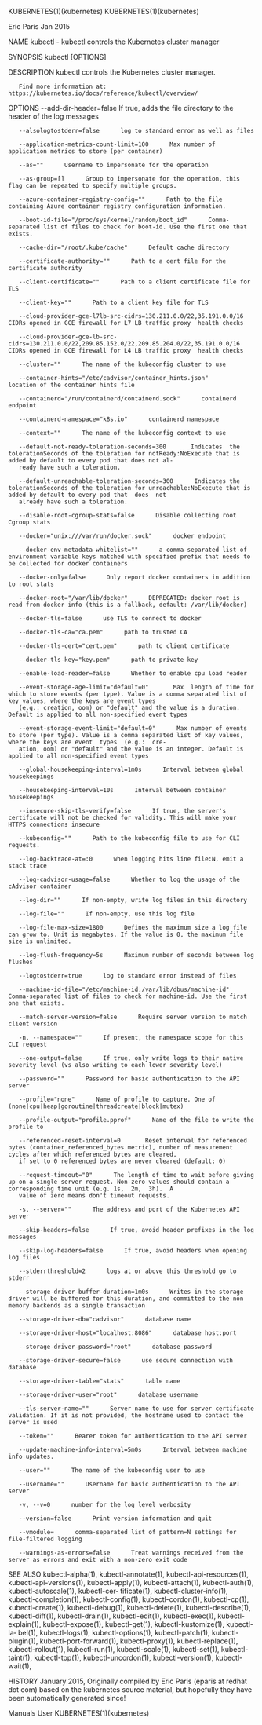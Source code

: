KUBERNETES(1)(kubernetes)                                                                                                                                        KUBERNETES(1)(kubernetes)

Eric Paris Jan 2015

NAME
       kubectl - kubectl controls the Kubernetes cluster manager

SYNOPSIS
       kubectl [OPTIONS]

DESCRIPTION
       kubectl controls the Kubernetes cluster manager.

       Find more information at: https://kubernetes.io/docs/reference/kubectl/overview/

OPTIONS
       --add-dir-header=false      If true, adds the file directory to the header of the log messages

       --alsologtostderr=false      log to standard error as well as files

       --application-metrics-count-limit=100      Max number of application metrics to store (per container)

       --as=""      Username to impersonate for the operation

       --as-group=[]      Group to impersonate for the operation, this flag can be repeated to specify multiple groups.

       --azure-container-registry-config=""      Path to the file containing Azure container registry configuration information.

       --boot-id-file="/proc/sys/kernel/random/boot_id"      Comma-separated list of files to check for boot-id. Use the first one that exists.

       --cache-dir="/root/.kube/cache"      Default cache directory

       --certificate-authority=""      Path to a cert file for the certificate authority

       --client-certificate=""      Path to a client certificate file for TLS

       --client-key=""      Path to a client key file for TLS

       --cloud-provider-gce-l7lb-src-cidrs=130.211.0.0/22,35.191.0.0/16      CIDRs opened in GCE firewall for L7 LB traffic proxy  health checks

       --cloud-provider-gce-lb-src-cidrs=130.211.0.0/22,209.85.152.0/22,209.85.204.0/22,35.191.0.0/16      CIDRs opened in GCE firewall for L4 LB traffic proxy  health checks

       --cluster=""      The name of the kubeconfig cluster to use

       --container-hints="/etc/cadvisor/container_hints.json"      location of the container hints file

       --containerd="/run/containerd/containerd.sock"      containerd endpoint

       --containerd-namespace="k8s.io"      containerd namespace

       --context=""      The name of the kubeconfig context to use

       --default-not-ready-toleration-seconds=300       Indicates  the  tolerationSeconds of the toleration for notReady:NoExecute that is added by default to every pod that does not al‐
       ready have such a toleration.

       --default-unreachable-toleration-seconds=300      Indicates the tolerationSeconds of the toleration for unreachable:NoExecute that is added by default to every pod that  does  not
       already have such a toleration.

       --disable-root-cgroup-stats=false      Disable collecting root Cgroup stats

       --docker="unix:///var/run/docker.sock"      docker endpoint

       --docker-env-metadata-whitelist=""      a comma-separated list of environment variable keys matched with specified prefix that needs to be collected for docker containers

       --docker-only=false      Only report docker containers in addition to root stats

       --docker-root="/var/lib/docker"      DEPRECATED: docker root is read from docker info (this is a fallback, default: /var/lib/docker)

       --docker-tls=false      use TLS to connect to docker

       --docker-tls-ca="ca.pem"      path to trusted CA

       --docker-tls-cert="cert.pem"      path to client certificate

       --docker-tls-key="key.pem"      path to private key

       --enable-load-reader=false      Whether to enable cpu load reader

       --event-storage-age-limit="default=0"       Max  length of time for which to store events (per type). Value is a comma separated list of key values, where the keys are event types
       (e.g.: creation, oom) or "default" and the value is a duration. Default is applied to all non-specified event types

       --event-storage-event-limit="default=0"      Max number of events to store (per type). Value is a comma separated list of key values, where the keys are event  types  (e.g.:  cre‐
       ation, oom) or "default" and the value is an integer. Default is applied to all non-specified event types

       --global-housekeeping-interval=1m0s      Interval between global housekeepings

       --housekeeping-interval=10s      Interval between container housekeepings

       --insecure-skip-tls-verify=false      If true, the server's certificate will not be checked for validity. This will make your HTTPS connections insecure

       --kubeconfig=""      Path to the kubeconfig file to use for CLI requests.

       --log-backtrace-at=:0      when logging hits line file:N, emit a stack trace

       --log-cadvisor-usage=false      Whether to log the usage of the cAdvisor container

       --log-dir=""      If non-empty, write log files in this directory

       --log-file=""      If non-empty, use this log file

       --log-file-max-size=1800      Defines the maximum size a log file can grow to. Unit is megabytes. If the value is 0, the maximum file size is unlimited.

       --log-flush-frequency=5s      Maximum number of seconds between log flushes

       --logtostderr=true      log to standard error instead of files

       --machine-id-file="/etc/machine-id,/var/lib/dbus/machine-id"      Comma-separated list of files to check for machine-id. Use the first one that exists.

       --match-server-version=false      Require server version to match client version

       -n, --namespace=""      If present, the namespace scope for this CLI request

       --one-output=false      If true, only write logs to their native severity level (vs also writing to each lower severity level)

       --password=""      Password for basic authentication to the API server

       --profile="none"      Name of profile to capture. One of (none|cpu|heap|goroutine|threadcreate|block|mutex)

       --profile-output="profile.pprof"      Name of the file to write the profile to

       --referenced-reset-interval=0       Reset interval for referenced bytes (container_referenced_bytes metric), number of measurement cycles after which referenced bytes are cleared,
       if set to 0 referenced bytes are never cleared (default: 0)

       --request-timeout="0"      The length of time to wait before giving up on a single server request. Non-zero values should contain a corresponding time unit (e.g. 1s,  2m,  3h).  A
       value of zero means don't timeout requests.

       -s, --server=""      The address and port of the Kubernetes API server

       --skip-headers=false      If true, avoid header prefixes in the log messages

       --skip-log-headers=false      If true, avoid headers when opening log files

       --stderrthreshold=2      logs at or above this threshold go to stderr

       --storage-driver-buffer-duration=1m0s      Writes in the storage driver will be buffered for this duration, and committed to the non memory backends as a single transaction

       --storage-driver-db="cadvisor"      database name

       --storage-driver-host="localhost:8086"      database host:port

       --storage-driver-password="root"      database password

       --storage-driver-secure=false      use secure connection with database

       --storage-driver-table="stats"      table name

       --storage-driver-user="root"      database username

       --tls-server-name=""      Server name to use for server certificate validation. If it is not provided, the hostname used to contact the server is used

       --token=""      Bearer token for authentication to the API server

       --update-machine-info-interval=5m0s      Interval between machine info updates.

       --user=""      The name of the kubeconfig user to use

       --username=""      Username for basic authentication to the API server

       -v, --v=0      number for the log level verbosity

       --version=false      Print version information and quit

       --vmodule=      comma-separated list of pattern=N settings for file-filtered logging

       --warnings-as-errors=false      Treat warnings received from the server as errors and exit with a non-zero exit code

SEE ALSO
       kubectl-alpha(1),  kubectl-annotate(1), kubectl-api-resources(1), kubectl-api-versions(1), kubectl-apply(1), kubectl-attach(1), kubectl-auth(1), kubectl-autoscale(1), kubectl-cer‐
       tificate(1),  kubectl-cluster-info(1),  kubectl-completion(1),  kubectl-config(1),  kubectl-cordon(1),  kubectl-cp(1),  kubectl-create(1),   kubectl-debug(1),   kubectl-delete(1),
       kubectl-describe(1),  kubectl-diff(1), kubectl-drain(1), kubectl-edit(1), kubectl-exec(1), kubectl-explain(1), kubectl-expose(1), kubectl-get(1), kubectl-kustomize(1), kubectl-la‐
       bel(1),  kubectl-logs(1),   kubectl-options(1),   kubectl-patch(1),   kubectl-plugin(1),   kubectl-port-forward(1),   kubectl-proxy(1),   kubectl-replace(1),   kubectl-rollout(1),
       kubectl-run(1), kubectl-scale(1), kubectl-set(1), kubectl-taint(1), kubectl-top(1), kubectl-uncordon(1), kubectl-version(1), kubectl-wait(1),

HISTORY
       January 2015, Originally compiled by Eric Paris (eparis at redhat dot com) based on the kubernetes source material, but hopefully they have been automatically generated since!

Manuals                                                                                    User                                                                  KUBERNETES(1)(kubernetes)
